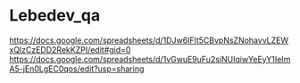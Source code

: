# Lebedev_qa
https://docs.google.com/spreadsheets/d/1DJw6IFlt5CBvpNsZNohavvLZEWxQlzCzEDD2RekKZPI/edit#gid=0
https://docs.google.com/spreadsheets/d/1vGwuE9uFu2siNUIqiwYeEyY1IeImA5-jEn0LgEC0qos/edit?usp=sharing

